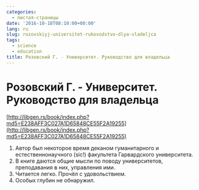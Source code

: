 ```yaml
---
categories:
  - листая-страницы
date: '2016-10-18T08:10:00+00:00'
lang: ru
slug: rozovskiyj-universitet-rukovodstvo-dlya-vladeljca
tags:
  - science
  - education
title: Розовский Г. - Университет. Руководство для владельца
---
```


# Розовский Г. - Университет. Руководство для владельца

[http://libgen.rs/book/index.php?md5=E238AFF3C027A1D65848CE55F2A19255](http://libgen.rs/book/index.php?md5=E238AFF3C027A1D65848CE55F2A19255)  

<!--more-->

1.  Автор был некоторое время деканом гуманитарного и естественнонаучного (sic!) факультета Гарвардского университета.
2.  В книге даются общие мысли по поводу университетов, преподавания в них, управления ими.
3.  Читается легко. Прочёл с удовольствием.
4.  Особых глубин не обнаружил.
